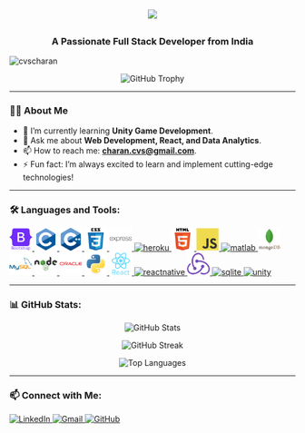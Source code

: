 <h1 align="center">
  <img src="https://readme-typing-svg.herokuapp.com?font=Fira+Code&weight=600&size=30&pause=1000&color=FFA500&center=true&vCenter=true&width=435&lines=Hi+%F0%9F%91%8B%2C+I'm+CVS+CHARAN;A+Full-Stack+Developer;Passionate+about+Coding+%26+Learning">
</h1>

<h3 align="center">A Passionate Full Stack Developer from India</h3>

<p align="left"> 
  <img src="https://komarev.com/ghpvc/?username=cvscharan&label=Profile%20views&color=0e75b6&style=flat" alt="cvscharan" />
</p>

<p align="center">
  <img src="https://github-profile-trophy.vercel.app/?username=cvscharan&theme=radical&margin-w=15&margin-h=15" alt="GitHub Trophy" />
</p>

---

### 👨‍💻 About Me
- 🌱 I’m currently learning **Unity Game Development**.  
- 💬 Ask me about **Web Development, React, and Data Analytics**.  
- 📫 How to reach me: **charan.cvs@gmail.com**.  
- ⚡ Fun fact: I’m always excited to learn and implement cutting-edge technologies!  

---

### 🛠️ Languages and Tools:
<p align="left">
  <a href="https://getbootstrap.com" target="_blank" rel="noreferrer">
          <img
            src="https://raw.githubusercontent.com/devicons/devicon/master/icons/bootstrap/bootstrap-plain-wordmark.svg"
            alt="bootstrap"
            width="40"
            height="40"
          />
        </a>
        <a
          href="https://www.cprogramming.com/"
          target="_blank"
          rel="noreferrer"
        >
          <img
            src="https://raw.githubusercontent.com/devicons/devicon/master/icons/c/c-original.svg"
            alt="c"
            width="40"
            height="40"
          />
        </a>
        <a
          href="https://www.w3schools.com/cpp/"
          target="_blank"
          rel="noreferrer"
        >
          <img
            src="https://raw.githubusercontent.com/devicons/devicon/master/icons/cplusplus/cplusplus-original.svg"
            alt="cplusplus"
            width="40"
            height="40"
          />
        </a>
        <a
          href="https://www.w3schools.com/css/"
          target="_blank"
          rel="noreferrer"
        >
          <img
            src="https://raw.githubusercontent.com/devicons/devicon/master/icons/css3/css3-original-wordmark.svg"
            alt="css3"
            width="40"
            height="40"
          />
        </a>
        <a href="https://expressjs.com" target="_blank" rel="noreferrer">
          <img
            src="https://raw.githubusercontent.com/devicons/devicon/master/icons/express/express-original-wordmark.svg"
            alt="express"
            width="40"
            height="40"
          />
        </a>
        <a href="https://heroku.com" target="_blank" rel="noreferrer">
          <img
            src="https://www.vectorlogo.zone/logos/heroku/heroku-icon.svg"
            alt="heroku"
            width="40"
            height="40"
          />
        </a>
        <a href="https://www.w3.org/html/" target="_blank" rel="noreferrer">
          <img
            src="https://raw.githubusercontent.com/devicons/devicon/master/icons/html5/html5-original-wordmark.svg"
            alt="html5"
            width="40"
            height="40"
          />
        </a>
        <a
          href="https://developer.mozilla.org/en-US/docs/Web/JavaScript"
          target="_blank"
          rel="noreferrer"
        >
          <img
            src="https://raw.githubusercontent.com/devicons/devicon/master/icons/javascript/javascript-original.svg"
            alt="javascript"
            width="40"
            height="40"
          />
        </a>
        <a href="https://www.mathworks.com/" target="_blank" rel="noreferrer">
          <img
            src="https://upload.wikimedia.org/wikipedia/commons/2/21/Matlab_Logo.png"
            alt="matlab"
            width="40"
            height="40"
          />
        </a>
        <a href="https://www.mongodb.com/" target="_blank" rel="noreferrer">
          <img
            src="https://raw.githubusercontent.com/devicons/devicon/master/icons/mongodb/mongodb-original-wordmark.svg"
            alt="mongodb"
            width="40"
            height="40"
          />
        </a>
        <a href="https://www.mysql.com/" target="_blank" rel="noreferrer">
          <img
            src="https://raw.githubusercontent.com/devicons/devicon/master/icons/mysql/mysql-original-wordmark.svg"
            alt="mysql"
            width="40"
            height="40"
          />
        </a>
        <a href="https://nodejs.org" target="_blank" rel="noreferrer">
          <img
            src="https://raw.githubusercontent.com/devicons/devicon/master/icons/nodejs/nodejs-original-wordmark.svg"
            alt="nodejs"
            width="40"
            height="40"
          />
        </a>
        <a href="https://www.oracle.com/" target="_blank" rel="noreferrer">
          <img
            src="https://raw.githubusercontent.com/devicons/devicon/master/icons/oracle/oracle-original.svg"
            alt="oracle"
            width="40"
            height="40"
          />
        </a>
        <a href="https://www.python.org" target="_blank" rel="noreferrer">
          <img
            src="https://raw.githubusercontent.com/devicons/devicon/master/icons/python/python-original.svg"
            alt="python"
            width="40"
            height="40"
          />
        </a>
        <a href="https://reactjs.org/" target="_blank" rel="noreferrer">
          <img
            src="https://raw.githubusercontent.com/devicons/devicon/master/icons/react/react-original-wordmark.svg"
            alt="react"
            width="40"
            height="40"
          />
        </a>
        <a href="https://reactnative.dev/" target="_blank" rel="noreferrer">
          <img
            src="https://reactnative.dev/img/header_logo.svg"
            alt="reactnative"
            width="40"
            height="40"
          />
        </a>
        <a href="https://redux.js.org" target="_blank" rel="noreferrer">
          <img
            src="https://raw.githubusercontent.com/devicons/devicon/master/icons/redux/redux-original.svg"
            alt="redux"
            width="40"
            height="40"
          />
        </a>
        <a href="https://www.sqlite.org/" target="_blank" rel="noreferrer">
          <img
            src="https://www.vectorlogo.zone/logos/sqlite/sqlite-icon.svg"
            alt="sqlite"
            width="40"
            height="40"
          />
        </a>
        <a href="https://unity.com/" target="_blank" rel="noreferrer">
          <img
            src="https://www.vectorlogo.zone/logos/unity3d/unity3d-icon.svg"
            alt="unity"
            width="40"
            height="40"
          />
        </a>
</p>

---

### 📊 GitHub Stats:
<p align="center">
  <img src="https://github-readme-stats.vercel.app/api?username=cvscharan&show_icons=true&theme=default" alt="GitHub Stats" />
</p>
<p align="center">
  <img src="https://github-readme-streak-stats.herokuapp.com/?user=cvscharan&theme=default" alt="GitHub Streak" />
</p>
<p align="center">
  <img src="https://github-readme-stats.vercel.app/api/top-langs?username=cvscharan&show_icons=true&layout=compact&theme=default" alt="Top Languages" />
</p>

---

### 📫 Connect with Me:
<p align="left">
  <a href="https://linkedin.com/in/cvscharan" target="_blank">
    <img src="https://img.shields.io/badge/LinkedIn-blue?style=for-the-badge&logo=linkedin&logoColor=white" alt="LinkedIn" />
  </a>
  <a href="mailto:charan.cvs@gmail.com" target="_blank">
    <img src="https://img.shields.io/badge/Gmail-D14836?style=for-the-badge&logo=gmail&logoColor=white" alt="Gmail" />
  </a>
  <a href="https://github.com/cvscharan" target="_blank">
    <img src="https://img.shields.io/badge/GitHub-181717?style=for-the-badge&logo=github&logoColor=white" alt="GitHub" />
  </a>
</p>
